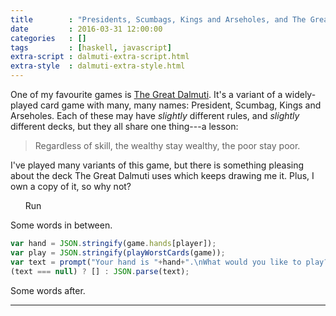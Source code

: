 ```yaml
---
title        : "Presidents, Scumbags, Kings and Arseholes, and The Great Dalmuti"
date         : 2016-03-31 12:00:00
categories   : []
tags         : [haskell, javascript]
extra-script : dalmuti-extra-script.html
extra-style  : dalmuti-extra-style.html
---
```


One of my favourite games is [The Great Dalmuti][BoardGameGeek]. It's
a variant of a widely-played card game with many, many names:
President, Scumbag, Kings and Arseholes. Each of these may have
*slightly* different rules, and *slightly* different decks, but they
all share one thing---a lesson:

> Regardless of skill, the wealthy stay wealthy, the poor stay poor.

I've played many variants of this game, but there is something
pleasing about the deck The Great Dalmuti uses which keeps drawing
me it. Plus, I own a copy of it, so why not?

<div id="tabs">
  <ul>
    <span id="runmain">Run</span>
  </ul>
</div>

Some words in between.

``` javascript
var hand = JSON.stringify(game.hands[player]);
var play = JSON.stringify(playWorstCards(game));
var text = prompt("Your hand is "+hand+".\nWhat would you like to play?",play);
(text === null) ? [] : JSON.parse(text);
```

Some words after.

---

[BoardGameGeek]: https://boardgamegeek.com/boardgame/929/great-dalmuti
